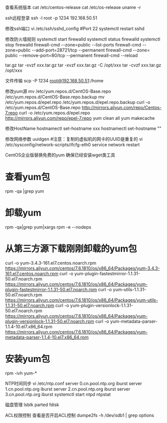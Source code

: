 查看系统版本
cat /etc/centos-release
cat /etc/os-release
uname -r

ssh远程登录
ssh -l root -p 1234 192.168.50.51

修改ssh端口
vi /etc/ssh/sshd_config
#Port 22
systemctl restart sshd

修改防火墙规则
systemctl start firewalld
systemctl status firewalld
systemctl stop firewalld
firewall-cmd --zone=public --list-ports
firewall-cmd --zone=public --add-port=28721/tcp --permanent
firewall-cmd --zone= public --remove-port=80/tcp --permanent
firewall-cmd --reload

tar.gz
tar -xvzf xxx.tar.gz
tar -xvzf xxx.tar.gz -C /opt/xxx
tar -cvzf xxx.tar.gz /opt/xxx

文件传输
scp -P 1234 root@192.168.50.51:/home

修改yum源
mv /etc/yum.repos.d/CentOS-Base.repo /etc/yum.repos.d/CentOS-Base.repo.backup
mv /etc/yum.repos.d/epel.repo /etc/yum.repos.d/epel.repo.backup
curl -o /etc/yum.repos.d/CentOS-Base.repo http://mirrors.aliyun.com/repo/Centos-7.repo
curl -o /etc/yum.repos.d/epel.repo http://mirrors.aliyun.com/repo/epel-7.repo
yum clean all
yum makecache

修改HostName
hostnamectl set-hostname xxx
hostnamectl set-hostname ""

修改网络参数
uuidgen #注意：复制的虚拟机的网卡的UUID是重复的
vi /etc/sysconfig/network-scripts/ifcfg-eth0
service network restart

CentOS企业版替换免费的yum
确保已经安装wget类工具
# 查看yum包
rpm -qa |grep yum
# 卸载yum
rpm -qa|grep yum|xargs rpm -e --nodeps
# 从第三方源下载刚刚卸载的yum包
curl -o yum-3.4.3-161.el7.centos.noarch.rpm https://mirrors.aliyun.com/centos/7.6.1810/os/x86_64/Packages/yum-3.4.3-161.el7.centos.noarch.rpm
curl -o yum-plugin-fastestmirror-1.1.31-50.el7.noarch.rpm https://mirrors.aliyun.com/centos/7.6.1810/os/x86_64/Packages/yum-plugin-fastestmirror-1.1.31-50.el7.noarch.rpm
curl -o yum-utils-1.1.31-50.el7.noarch.rpm https://mirrors.aliyun.com/centos/7.6.1810/os/x86_64/Packages/yum-utils-1.1.31-50.el7.noarch.rpm
curl -o yum-plugin-versionlock-1.1.31-50.el7.noarch.rpm https://mirrors.aliyun.com/centos/7.6.1810/os/x86_64/Packages/yum-plugin-versionlock-1.1.31-50.el7.noarch.rpm
curl -o yum-metadata-parser-1.1.4-10.el7.x86_64.rpm https://mirrors.aliyun.com/centos/7.6.1810/os/x86_64/Packages/yum-metadata-parser-1.1.4-10.el7.x86_64.rpm
# 安装yum包
rpm -ivh yum-*

NTP时间同步
vi /etc/ntp.conf
server 0.cn.pool.ntp.org iburst
server 1.cn.pool.ntp.org iburst
server 2.cn.pool.ntp.org iburst
server 3.cn.pool.ntp.org iburst
systemctl start ntpd
ntpstat

磁盘管理
lsblk
parted 
fdisk

ACL权限控制
查看是否开启ACL控制
dumpe2fs -h /dev/sdb1 | grep options

